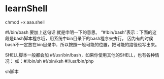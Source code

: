 learnShell
==========

chmod +x aaa.shell



#!/bin/bash
要加上这句话
就是申明一下的意思。
“#!bin/bash”表示：下面的这段是bash脚本程序哦，用系统中bin目录下的bash程序来执行。
因为有的时侯bash不一定放在bin目录中，所以按照一般可能的位置，把可能的路径也写出来。


SHELL脚本一般都会加 #!/usr/bin/bash，如果你使用其他的SHELL，也有各种情况：
如：#!/bin/sh
#!/bin/ksh
#!/usr/bin/php



sh脚本
